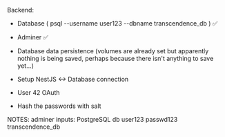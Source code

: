 Backend:
- Database ( psql --username user123 --dbname transcendence_db ) ✅
- Adminer ✅
- Database data persistence (volumes are already set but
    apparently nothing is being saved, perhaps because there
    isn't anything to save yet...)

- Setup NestJS <-> Database connection
- User 42 OAuth
- Hash the passwords with salt


NOTES:
    adminer inputs:
    PostgreSQL
    db
    user123
    passwd123
    transcendence_db
